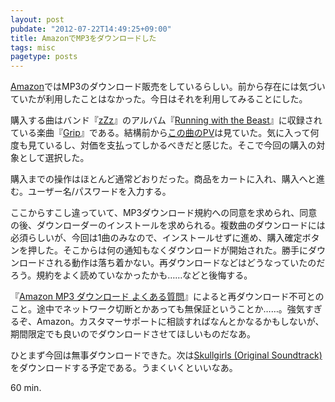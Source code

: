 ```yaml
---
layout: post
pubdate: "2012-07-22T14:49:25+09:00"
title: AmazonでMP3をダウンロードした
tags: misc
pagetype: posts
---
```

[Amazon](http://amazon.co.jp)ではMP3のダウンロード販売をしているらしい。前から存在には気づいていたが利用したことはなかった。今日はそれを利用してみることにした。

購入する曲はバンド『[zZz](http://www.myspace.com/zzz)』のアルバム『[Running with the Beast](http://amazon.jp/o/ASIN/B004MTOQZK/bouzuya-22)』に収録されている楽曲『[Grip](http://amazon.jp/o/ASIN/B004MTOR2M/bouzuya-22)』である。結構前から[この曲のPV](http://www.youtube.com/watch?v=gI04Nrz364M)は見ていた。気に入って何度も見ているし、対価を支払ってしかるべきだと感じた。そこで今回の購入の対象として選択した。

購入までの操作はほとんど通常どおりだった。商品をカートに入れ、購入へと進む。ユーザー名/パスワードを入力する。

ここからすこし違っていて、MP3ダウンロード規約への同意を求められ、同意の後、ダウンローダーのインストールを求められる。複数曲のダウンロードには必須らしいが、今回は1曲のみなので、インストールせずに進め、購入確定ボタンを押した。そこからは何の通知もなくダウンロードが開始された。勝手にダウンロードされる動作は落ち着かない。再ダウンロードなどはどうなっていたのだろう。規約をよく読めていなかったかも……などと後悔する。

『[Amazon MP3 ダウンロード よくある質問](http://www.amazon.co.jp/gp/help/customer/display.html?nodeId=200443910)』によると再ダウンロード不可とのこと。途中でネットワーク切断とかあっても無保証ということか……。強気すぎるぞ、Amazon。カスタマーサポートに相談すればなんとかなるかもしないが、期間限定でも良いのでダウンロードさせてほしいものだなあ。

ひとまず今回は無事ダウンロードできた。次は[Skullgirls (Original Soundtrack)](http://amazon.jp/o/ASIN/B007XE5Q2S/bouzuya-22)をダウンロードする予定である。うまくいくといいなあ。

<script>document.write('<iframe width="560" height="315" src="http://www.youtube.com/embed/gI04Nrz364M" frameborder="0"></iframe>');</script>

60 min.
